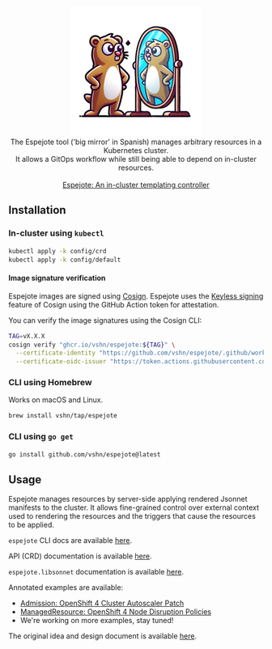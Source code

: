 <p align="center">
  <img width=256px src="./assets/logo.png" alt="a goopher standing in front of a big mirror" /><br />
  The Espejote tool ('big mirror' in Spanish) manages arbitrary resources in a Kubernetes cluster.<br />
  It allows a GitOps workflow while still being able to depend on in-cluster resources.<br /><br />
  <a href="https://kb.vshn.ch/oc4/references/architecture/espejote-in-cluster-templating-controller.html">Espejote: An in-cluster templating controller</a>
</p>

## Installation

### In-cluster using `kubectl`

```sh
kubectl apply -k config/crd
kubectl apply -k config/default
```

#### Image signature verification

Espejote images are signed using [Cosign](https://github.com/sigstore/cosign). Espejote uses the [Keyless signing](https://docs.sigstore.dev/cosign/signing/overview/) feature of Cosign using the GitHub Action token for attestation.

You can verify the image signatures using the Cosign CLI:

```sh
TAG=vX.X.X
cosign verify "ghcr.io/vshn/espejote:${TAG}" \
  --certificate-identity "https://github.com/vshn/espejote/.github/workflows/release.yml@refs/tags/${TAG}" \
  --certificate-oidc-issuer "https://token.actions.githubusercontent.com"
```

### CLI using Homebrew

Works on macOS and Linux.

```sh
brew install vshn/tap/espejote
```

### CLI using `go get`

```sh
go install github.com/vshn/espejote@latest
```

## Usage

Espejote manages resources by server-side applying rendered Jsonnet manifests to the cluster.
It allows fine-grained control over external context used to rendering the resources and the triggers that cause the resources to be applied.

`espejote` CLI docs are available [here](./docs/cli/espejote.md).

API (CRD) documentation is available [here](./docs/api.adoc).

`espejote.libsonnet` documentation is available [here](./docs/lib/README.md).

Annotated examples are available:
- [Admission: OpenShift 4 Cluster Autoscaler Patch](./docs/annotated-examples/admission/ocp-cluster-autoscaler-patch.adoc)
- [ManagedResource: OpenShift 4 Node Disruption Policies](./docs/annotated-examples/managedresource/node-disruption-policies.adoc)
- We're working on more examples, stay tuned!

The original idea and design document is available [here](https://kb.vshn.ch/oc4/references/architecture/espejote-in-cluster-templating-controller.html).
